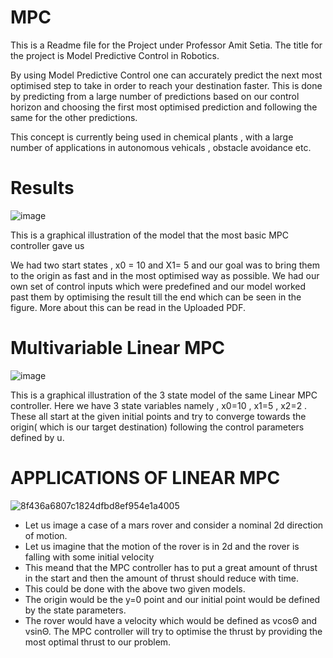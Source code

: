# MPC 

This is a Readme file for the Project under Professor Amit Setia. 
The title for the project is Model Predictive Control in Robotics.

By using Model Predictive Control one can accurately predict the next most optimised step to take in order to reach your destination faster. 
This is done by predicting from a large number of predictions based on our control horizon and choosing the first most optimised prediction and following the same
for the other predictions. 

This concept is currently being used in chemical plants , with a large number of applications in autonomous vehicals , obstacle avoidance etc.

# Results

![image](https://user-images.githubusercontent.com/94890363/204078094-972ae6ae-9683-4c65-b6b0-8c51960628e3.png)
 

This is a graphical illustration of the model that the most basic MPC controller gave us 

We had two start states , x0 = 10 and X1= 5 and our goal was to bring them to the origin as fast and in the most optimised way as possible.
We had our own set of control inputs which were predefined and our model worked past them by optimising the result till the end which can be seen in the figure.
More about this can be read in the Uploaded PDF. 

# Multivariable Linear MPC

![image](https://user-images.githubusercontent.com/94890363/204093927-9c9df760-823d-4871-b293-52371e5130e4.png)

This is a graphical illustration of the 3 state model of the same Linear MPC controller. 
Here we have 3 state variables namely , x0=10 , x1=5 , x2=2 . 
These all start at the given initial points and try to converge towards the origin( which is our target destination) following the control parameters defined by u.

# APPLICATIONS OF LINEAR MPC 

![8f436a6807c1824dfbd8ef954e1a4005](https://user-images.githubusercontent.com/94890363/204094907-5eafb1c0-9e88-4ad0-8577-8af0c207693f.gif)



* Let us image a case of a mars rover and consider a nominal 2d direction of motion. 
* Let us imagine that the motion of the rover is in 2d and the rover is falling with some initial velocity 
* This meand that the MPC controller has to put a great amount of thrust in the start and then the amount of thrust should reduce with time.
* This could be done with the above two given models.
* The origin would be the y=0 point and our initial point would be defined by the state parameters.
* The rover would have a velocity which would be defined as vcosΘ and vsinΘ. The MPC controller will try to optimise the thrust by providing the most optimal thrust to our problem.


